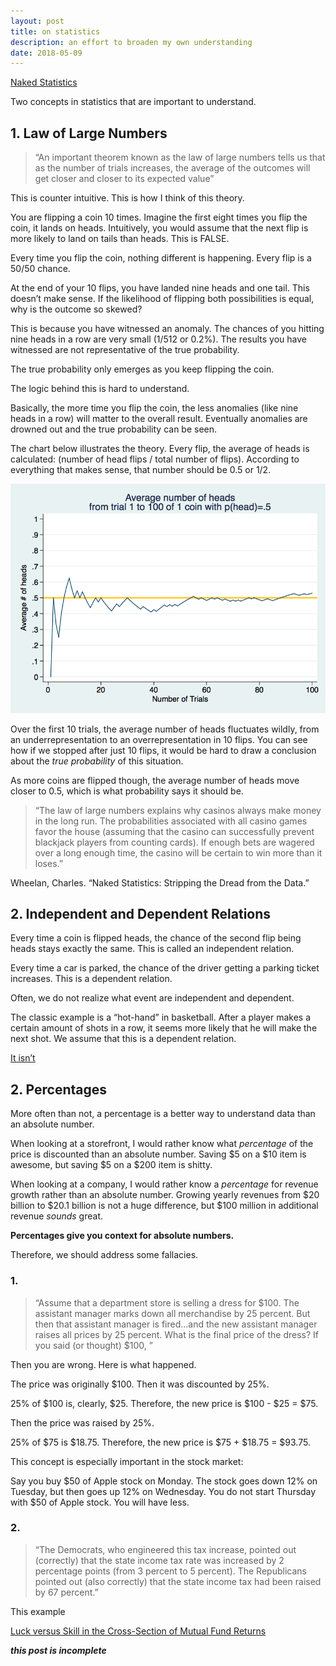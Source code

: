 ```yaml
---
layout: post
title: on statistics
description: an effort to broaden my own understanding
date: 2018-05-09
---
```


[Naked Statistics](https://www.amazon.com/Naked-Statistics-Stripping-Dread-Data/dp/1480590185)

Two concepts in statistics that are important to understand.

## 1. Law of Large Numbers
> “An important theorem known as the law of large numbers tells us that as the number of trials increases, the average of the outcomes will get closer and closer to its expected value”

This is counter intuitive. This is how I think of this theory. 

You are flipping a coin 10 times. Imagine the first eight times you flip the coin, it lands on heads. Intuitively, you would assume that the next flip is more likely to land on tails than heads. This is FALSE. 

Every time you flip the coin, nothing different is happening. Every flip is a 50/50 chance. 

At the end of your 10 flips, you have landed nine heads and one tail. This doesn’t make sense. If the likelihood of flipping both possibilities is equal, why is the outcome so skewed?

This is because you have witnessed an anomaly. The chances of you hitting nine heads in a row are very small (1/512 or 0.2%). The results you have witnessed are not representative of the true probability.

The true probability only emerges as you keep flipping the coin. 

The logic behind this is hard to understand. 

Basically, the more time you flip the coin, the less anomalies (like nine heads in a row) will matter to the overall result. Eventually anomalies are drowned out and the true probability can be seen.

The chart below illustrates the theory. Every flip, the average of heads is calculated: (number of head flips / total number of flips). According to everything that makes sense, that number should be 0.5 or 1/2.

![Coin Flip Chart](/assets/heads14.png)

Over the first 10 trials, the average number of heads fluctuates wildly, from an underrepresentation to an overrepresentation in 10 flips. You can see how if we stopped after just 10 flips, it would be hard to draw a conclusion about the *true probability* of this situation.

As more coins are flipped though, the average number of heads move closer to 0.5, which is what probability says it should be.

> “The law of large numbers explains why casinos always make money in the long run. The probabilities associated with all casino games favor the house (assuming that the casino can successfully prevent blackjack players from counting cards). If enough bets are wagered over a long enough time, the casino will be certain to win more than it loses.”

Wheelan, Charles. “Naked Statistics: Stripping the Dread from the Data.”

## 2. Independent and Dependent Relations

Every time a coin is flipped heads, the chance of the second flip being heads stays exactly the same. This is called an independent relation.

Every time a car is parked, the chance of the driver getting a parking ticket increases. This is a dependent relation.

Often, we do not realize what event are independent and dependent. 

The classic example is a “hot-hand” in basketball. After a player makes a certain amount of shots in a row, it seems more likely that he will make the next shot. We assume that this is a dependent relation. 

[It isn’t](https://www.sciencedirect.com/science/article/pii/0010028585900106)

## 2. Percentages

More often than not, a percentage is a better way to understand data than an absolute number. 

When looking at a storefront, I would rather know what *percentage* of the price is discounted than an absolute number. Saving $5 on a $10 item is awesome, but saving $5 on a $200 item is shitty. 

When looking at a company, I would rather know a *percentage* for revenue growth rather than an absolute number. Growing yearly revenues from $20 billion to $20.1 billion is not a huge difference, but $100 million in additional revenue *sounds* great.

**Percentages give you context for absolute numbers.**

Therefore, we should address some fallacies. 

### 1. 
> “Assume that a department store is selling a dress for $100. The assistant manager marks down all merchandise by 25 percent. But then that assistant manager is fired…and the new assistant manager raises all prices by 25 percent. What is the final price of the dress? If you said (or thought) $100, ”

Then you are wrong. Here is what happened.

The price was originally $100. Then it was discounted by 25%. 

25% of $100 is, clearly, $25. Therefore, the new price is $100 - $25 = $75.

Then the price was raised by 25%. 

25% of $75 is $18.75. Therefore, the new price is $75 + $18.75 = $93.75.

This concept is especially important in the stock market:

Say you buy $50 of Apple stock on Monday. The stock goes down 12% on Tuesday, but then goes up 12% on Wednesday. You do not start Thursday with $50 of Apple stock. You will have less.

### 2. 
> “The Democrats, who engineered this tax increase, pointed out (correctly) that the state income tax rate was increased by 2 percentage points (from 3 percent to 5 percent). The Republicans pointed out (also correctly) that the state income tax had been raised by 67 percent.”

This example 


[Luck versus Skill in the Cross-Section of Mutual Fund Returns](http://citeseerx.ist.psu.edu/viewdoc/download?doi=10.1.1.479.3099&rep=rep1&type=pdf)

***this post is incomplete***

